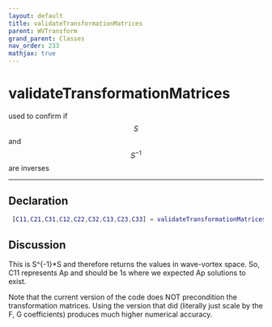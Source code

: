 ```yaml
---
layout: default
title: validateTransformationMatrices
parent: WVTransform
grand_parent: Classes
nav_order: 233
mathjax: true
---
```


#  validateTransformationMatrices

used to confirm if $$S$$ and $$S^{-1}$$ are inverses


---

## Declaration
```matlab
 [C11,C21,C31,C12,C22,C32,C13,C23,C33] = validateTransformationMatrices(self)
```
## Discussion

      
  This is S^{-1}*S and therefore returns the values in
  wave-vortex space. So, C11 represents Ap and should be 1s
  where we expected Ap solutions to exist.
 
  Note that the current version of the code does NOT precondition the
  transformation matrices. Using the version that did (literally just scale
  by the F, G coefficients) produces much higher numerical accuracy.
